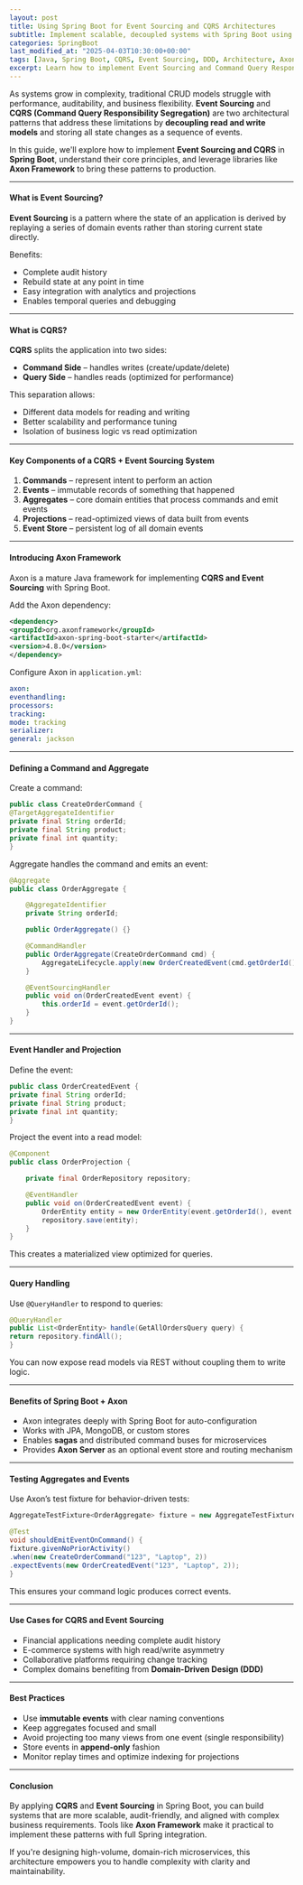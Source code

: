 ```yaml
---
layout: post
title: Using Spring Boot for Event Sourcing and CQRS Architectures
subtitle: Implement scalable, decoupled systems with Spring Boot using Event Sourcing and CQRS
categories: SpringBoot
last_modified_at: "2025-04-03T10:30:00+00:00"
tags: [Java, Spring Boot, CQRS, Event Sourcing, DDD, Architecture, Axon]
excerpt: Learn how to implement Event Sourcing and Command Query Responsibility Segregation (CQRS) in Spring Boot. Discover patterns, tools, and best practices for scalable microservice design.
---
```

As systems grow in complexity, traditional CRUD models struggle with performance, auditability, and business flexibility. **Event Sourcing** and **CQRS (Command Query Responsibility Segregation)** are two architectural patterns that address these limitations by **decoupling read and write models** and storing all state changes as a sequence of events.

In this guide, we'll explore how to implement **Event Sourcing and CQRS** in **Spring Boot**, understand their core principles, and leverage libraries like **Axon Framework** to bring these patterns to production.

---

#### What is Event Sourcing?

**Event Sourcing** is a pattern where the state of an application is derived by replaying a series of domain events rather than storing current state directly.

Benefits:
- Complete audit history
- Rebuild state at any point in time
- Easy integration with analytics and projections
- Enables temporal queries and debugging

---

#### What is CQRS?

**CQRS** splits the application into two sides:
- **Command Side** – handles writes (create/update/delete)
- **Query Side** – handles reads (optimized for performance)

This separation allows:
- Different data models for reading and writing
- Better scalability and performance tuning
- Isolation of business logic vs read optimization

---

#### Key Components of a CQRS + Event Sourcing System

1. **Commands** – represent intent to perform an action
2. **Events** – immutable records of something that happened
3. **Aggregates** – core domain entities that process commands and emit events
4. **Projections** – read-optimized views of data built from events
5. **Event Store** – persistent log of all domain events

---

#### Introducing Axon Framework

Axon is a mature Java framework for implementing **CQRS and Event Sourcing** with Spring Boot.

Add the Axon dependency:

```xml
<dependency>
<groupId>org.axonframework</groupId>
<artifactId>axon-spring-boot-starter</artifactId>
<version>4.8.0</version>
</dependency>
```

Configure Axon in `application.yml`:

```yml
axon:
eventhandling:
processors:
tracking:
mode: tracking
serializer:
general: jackson
```

---

#### Defining a Command and Aggregate

Create a command:

```java
public class CreateOrderCommand {
@TargetAggregateIdentifier
private final String orderId;
private final String product;
private final int quantity;
}
```

Aggregate handles the command and emits an event:

```java
@Aggregate
public class OrderAggregate {

    @AggregateIdentifier
    private String orderId;

    public OrderAggregate() {}

    @CommandHandler
    public OrderAggregate(CreateOrderCommand cmd) {
        AggregateLifecycle.apply(new OrderCreatedEvent(cmd.getOrderId(), cmd.getProduct(), cmd.getQuantity()));
    }

    @EventSourcingHandler
    public void on(OrderCreatedEvent event) {
        this.orderId = event.getOrderId();
    }
}
```

---

#### Event Handler and Projection

Define the event:

```java
public class OrderCreatedEvent {
private final String orderId;
private final String product;
private final int quantity;
}
```

Project the event into a read model:

```java
@Component
public class OrderProjection {

    private final OrderRepository repository;

    @EventHandler
    public void on(OrderCreatedEvent event) {
        OrderEntity entity = new OrderEntity(event.getOrderId(), event.getProduct(), event.getQuantity());
        repository.save(entity);
    }
}
```

This creates a materialized view optimized for queries.

---

#### Query Handling

Use `@QueryHandler` to respond to queries:

```java
@QueryHandler
public List<OrderEntity> handle(GetAllOrdersQuery query) {
return repository.findAll();
}
```

You can now expose read models via REST without coupling them to write logic.

---

#### Benefits of Spring Boot + Axon

- Axon integrates deeply with Spring Boot for auto-configuration
- Works with JPA, MongoDB, or custom stores
- Enables **sagas** and distributed command buses for microservices
- Provides **Axon Server** as an optional event store and routing mechanism

---

#### Testing Aggregates and Events

Use Axon’s test fixture for behavior-driven tests:

```java
AggregateTestFixture<OrderAggregate> fixture = new AggregateTestFixture<>(OrderAggregate.class);

@Test
void shouldEmitEventOnCommand() {
fixture.givenNoPriorActivity()
.when(new CreateOrderCommand("123", "Laptop", 2))
.expectEvents(new OrderCreatedEvent("123", "Laptop", 2));
}
```

This ensures your command logic produces correct events.

---

#### Use Cases for CQRS and Event Sourcing

- Financial applications needing complete audit history
- E-commerce systems with high read/write asymmetry
- Collaborative platforms requiring change tracking
- Complex domains benefiting from **Domain-Driven Design (DDD)**

---

#### Best Practices

- Use **immutable events** with clear naming conventions
- Keep aggregates focused and small
- Avoid projecting too many views from one event (single responsibility)
- Store events in **append-only** fashion
- Monitor replay times and optimize indexing for projections

---

#### Conclusion

By applying **CQRS** and **Event Sourcing** in Spring Boot, you can build systems that are more scalable, audit-friendly, and aligned with complex business requirements. Tools like **Axon Framework** make it practical to implement these patterns with full Spring integration.

If you're designing high-volume, domain-rich microservices, this architecture empowers you to handle complexity with clarity and maintainability.
